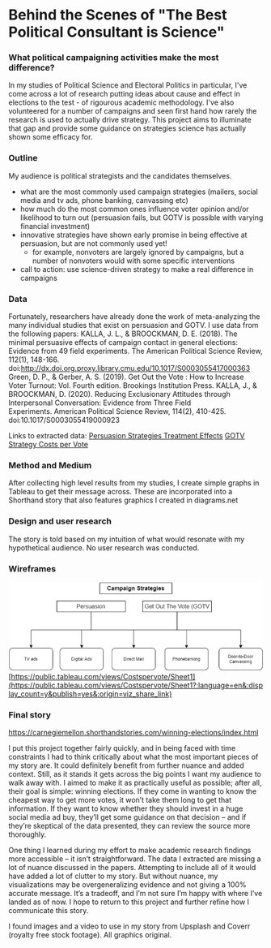 # Behind the Scenes of "The Best Political Consultant is Science"

### What political campaigning activities make the most difference? 
In my studies of Political Science and Electoral Politics in particular, I've come across a lot of research putting ideas about cause and effect in elections to the test - of rigourous academic methodology.
I've also volunteered for a number of campaigns and seen first hand how rarely the research is used to actually drive strategy. This project aims to illuminate that gap
and provide some guidance on strategies science has actually shown some efficacy for. 

### Outline
My audience is political strategists and the candidates themselves. 
- what are the most commonly used campaign strategies (mailers, social media and tv ads, phone banking, canvassing etc)
- how much do the most common ones influence voter opinion and/or likelihood to turn out (persuasion fails, but GOTV is possible with varying financial investment)
- innovative strategies have shown early promise in being effective at persuasion, but are not commonly used yet!
   - for example, nonvoters are largely ignored by campaigns, but a number of nonvoters would with some specific interventions
- call to action: use science-driven strategy to make a real difference in campaigns

### Data
Fortunately, researchers have already done the work of meta-analyzing the many individual studies that exist on persuasion and GOTV. I use data from the following papers:
KALLA, J. L., & BROOCKMAN, D. E. (2018). The minimal persuasive effects of campaign contact in general elections: Evidence from 49 field experiments. The American Political Science Review, 112(1), 148-166. doi:http://dx.doi.org.proxy.library.cmu.edu/10.1017/S0003055417000363 
Green, D. P., & Gerber, A. S. (2019). Get Out the Vote : How to Increase Voter Turnout: Vol. Fourth edition. Brookings Institution Press.
KALLA, J., & BROOCKMAN, D. (2020). Reducing Exclusionary Attitudes through Interpersonal Conversation: Evidence from Three Field Experiments. American Political Science Review, 114(2), 410-425. doi:10.1017/S0003055419000923 

Links to extracted data:
[Persuasion Strategies Treatment Effects](/persuasion_meta_forviz.csv)
[GOTV Strategy Costs per Vote](/costpervote.csv)

### Method and Medium
After collecting high level results from my studies, I create simple graphs in Tableau to get their message across. These are incorporated into a Shorthand story that also features graphics I created in diagrams.net

### Design and user research
The story is told based on my intuition of what would resonate with my hypothetical audience. No user research was conducted. 

### Wireframes
![](/campaigntactics.png)
[https://public.tableau.com/views/Costspervote/Sheet1](https://public.tableau.com/views/Costspervote/Sheet1?:language=en&:display_count=y&publish=yes&:origin=viz_share_link)


### Final story
https://carnegiemellon.shorthandstories.com/winning-elections/index.html

I put this project together fairly quickly, and in being faced with time constraints I had to think critically about what the most important pieces of my story are. It could definitely benefit from further nuance and added context. Still, as it stands it gets across the big points I want my audience to walk away with. I aimed to make it as practically useful as possible; after all, their goal is simple: winning elections. If they come in wanting to know the cheapest way to get more votes, it won’t take them long to get that information. If they want to know whether they should invest in a huge social media ad buy, they’ll get some guidance on that decision – and if they’re skeptical of the data presented, they can review the source more thoroughly. 

One thing I learned during my effort to make academic research findings more accessible – it isn’t straightforward. The data I extracted are missing a lot of nuance discussed in the papers. Attempting to include all of it would have added a lot of clutter to my story. But without nuance, my visualizations may be overgeneralizing evidence and not giving a 100% accurate message. It’s a tradeoff, and I’m not sure I’m happy with where I’ve landed as of now. I hope to return to this project and further refine how I communicate this story. 

I found images and a video to use in my story from Upsplash and Coverr (royalty free stock footage). All graphics original. 
